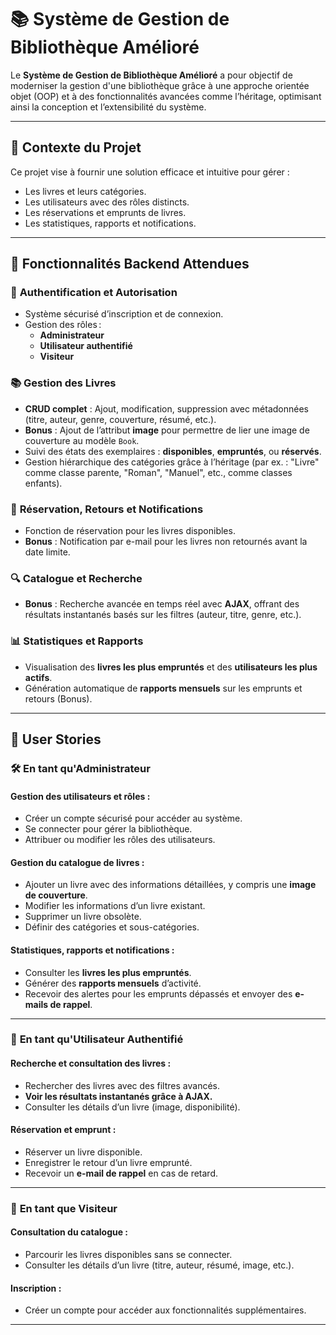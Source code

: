# 📚 Système de Gestion de Bibliothèque Amélioré

Le **Système de Gestion de Bibliothèque Amélioré** a pour objectif de moderniser la gestion d'une bibliothèque grâce à une approche orientée objet (OOP) et à des fonctionnalités avancées comme l’héritage, optimisant ainsi la conception et l’extensibilité du système.

---

## 🎯 **Contexte du Projet**
Ce projet vise à fournir une solution efficace et intuitive pour gérer :
- Les livres et leurs catégories.
- Les utilisateurs avec des rôles distincts.
- Les réservations et emprunts de livres.
- Les statistiques, rapports et notifications.

---

## 🚀 **Fonctionnalités Backend Attendues**

### 🔐 **Authentification et Autorisation**
- Système sécurisé d’inscription et de connexion.
- Gestion des rôles :  
  - **Administrateur**  
  - **Utilisateur authentifié**  
  - **Visiteur**

### 📚 **Gestion des Livres**
- **CRUD complet** : Ajout, modification, suppression avec métadonnées (titre, auteur, genre, couverture, résumé, etc.).
- **Bonus** : Ajout de l’attribut **image** pour permettre de lier une image de couverture au modèle `Book`.
- Suivi des états des exemplaires : **disponibles**, **empruntés**, ou **réservés**.
- Gestion hiérarchique des catégories grâce à l’héritage (par ex. : "Livre" comme classe parente, "Roman", "Manuel", etc., comme classes enfants).

### 📆 **Réservation, Retours et Notifications**
- Fonction de réservation pour les livres disponibles.
- **Bonus** : Notification par e-mail pour les livres non retournés avant la date limite.  

### 🔍 **Catalogue et Recherche**

- **Bonus** : Recherche avancée en temps réel avec **AJAX**, offrant des résultats instantanés basés sur les filtres (auteur, titre, genre, etc.).

### 📊 **Statistiques et Rapports**
- Visualisation des **livres les plus empruntés** et des **utilisateurs les plus actifs**.
- Génération automatique de **rapports mensuels** sur les emprunts et retours (Bonus).

---

## 👤 **User Stories**

### 🛠️ **En tant qu'Administrateur**
#### Gestion des utilisateurs et rôles :
- Créer un compte sécurisé pour accéder au système.
- Se connecter pour gérer la bibliothèque.
- Attribuer ou modifier les rôles des utilisateurs.

#### Gestion du catalogue de livres :
- Ajouter un livre avec des informations détaillées, y compris une **image de couverture**.
- Modifier les informations d’un livre existant.
- Supprimer un livre obsolète.
- Définir des catégories et sous-catégories.

#### Statistiques, rapports et notifications :
- Consulter les **livres les plus empruntés**.
- Générer des **rapports mensuels** d’activité.
- Recevoir des alertes pour les emprunts dépassés et envoyer des **e-mails de rappel**.

---

### 👥 **En tant qu'Utilisateur Authentifié**
#### Recherche et consultation des livres :
- Rechercher des livres avec des filtres avancés.
- **Voir les résultats instantanés grâce à AJAX.**
- Consulter les détails d’un livre (image, disponibilité).

#### Réservation et emprunt :
- Réserver un livre disponible.
- Enregistrer le retour d’un livre emprunté.
- Recevoir un **e-mail de rappel** en cas de retard.

---

### 👀 **En tant que Visiteur**
#### Consultation du catalogue :
- Parcourir les livres disponibles sans se connecter.
- Consulter les détails d’un livre (titre, auteur, résumé, image, etc.).

#### Inscription :
- Créer un compte pour accéder aux fonctionnalités supplémentaires.

---


